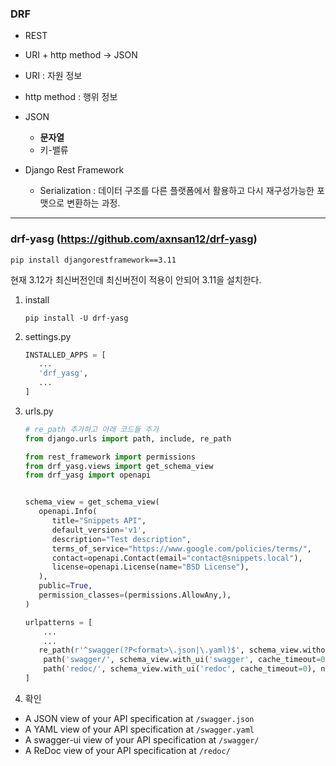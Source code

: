 ### DRF

* REST
* URI + http method -> JSON
* URI : 자원 정보
* http method : 행위 정보
* JSON
  * **문자열**
  * 키-밸류



* Django Rest Framework
  * Serialization : 데이터 구조를 다른 플랫폼에서 활용하고 다시 재구성가능한 포맷으로 변환하는 과정.

___

### drf-yasg (https://github.com/axnsan12/drf-yasg)

`pip install djangorestframework==3.11`

현재 3.12가 최신버전인데 최신버전이 적용이 안되어 3.11을 설치한다.



1. install

   `pip install -U drf-yasg`

2. settings.py

   ```python
   INSTALLED_APPS = [
      ...
      'drf_yasg',
      ...
   ]
   ```

   

3. urls.py

   ```python
   # re_path 추가하고 아래 코드들 추가
   from django.urls import path, include, re_path
   
   from rest_framework import permissions
   from drf_yasg.views import get_schema_view
   from drf_yasg import openapi
   
   
   schema_view = get_schema_view(
      openapi.Info(
         title="Snippets API",
         default_version='v1',
         description="Test description",
         terms_of_service="https://www.google.com/policies/terms/",
         contact=openapi.Contact(email="contact@snippets.local"),
         license=openapi.License(name="BSD License"),
      ),
      public=True,
      permission_classes=(permissions.AllowAny,),
   )
   
   urlpatterns = [
       ...
       ...
      re_path(r'^swagger(?P<format>\.json|\.yaml)$', schema_view.without_ui(cache_timeout=0), name='schema-json'),
       path('swagger/', schema_view.with_ui('swagger', cache_timeout=0), name='schema-swagger-ui'),
       path('redoc/', schema_view.with_ui('redoc', cache_timeout=0), name='schema-redoc'),
   ]
   ```

   

4.  확인

   - A JSON view of your API specification at `/swagger.json`
   - A YAML view of your API specification at `/swagger.yaml`
   - A swagger-ui view of your API specification at `/swagger/`
   - A ReDoc view of your API specification at `/redoc/`

   

